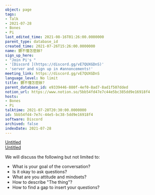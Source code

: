 ```yaml
---
object: page
tags:
- Talk
- 2021-07-28
- Bones
- Pi
last_edited_time: 2021-08-16T01:26:00.0000000
parent_type: database_id
created_time: 2021-07-26T15:26:00.0000000
name: 聽不懂怎麼辦?
sign_up_here:
- "Join Pi's "
- '[Discord ](https://discord.gg/vE7QUXGDnS)'
- 'server and sign up in #annoncements!'
meeting_link: https://discord.gg/vE7QUXGDnS
language_level: No limit
title: 聽不懂怎麼辦?
parent_database_id: e9339446-880f-4ef0-8ad7-8ad1f507dded
notion_url: https://www.notion.so/5bb54fd47e7c44e5bc385dd9e16918f4
hosts:
- Bones
- Pi
talktime: 2021-07-28T20:30:00.0000000
id: 5bb54fd4-7e7c-44e5-bc38-5dd9e16918f4
software: Discord
archived: false
indexDate: 2021-07-28
---
```




[Untitled](https://www.notion.so/12c4a9e645d54aefa860b5f927a0b220)   
[Untitled](https://www.notion.so/482e61b02b9c4456b2b4fe86bb7544c6)   


We will discuss the following but not limited to:
   - What is your goal of the conversation?
   - Is it okay to ask questions?
   - What are you attitude and mindsets?
   - How to describe "The thing"?
   - How to find a gap to insert your questions?






